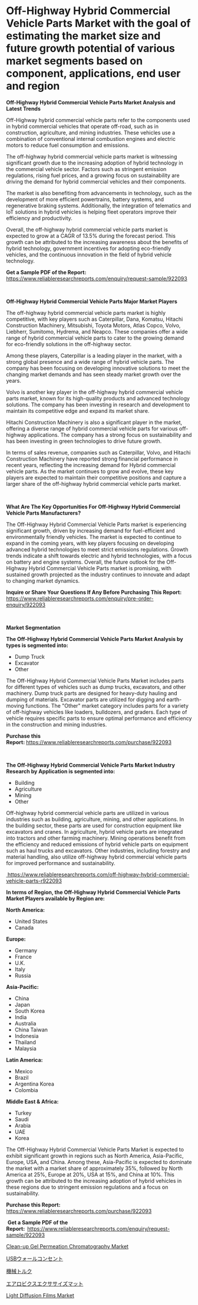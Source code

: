 <p><h1>Off-Highway Hybrid Commercial Vehicle Parts Market with the goal of estimating the market size and future growth potential of various market segments based on component, applications, end user and region</h1></p><p><strong>Off-Highway Hybrid Commercial Vehicle Parts Market Analysis and Latest Trends</strong></p>
<p><p>Off-Highway hybrid commercial vehicle parts refer to the components used in hybrid commercial vehicles that operate off-road, such as in construction, agriculture, and mining industries. These vehicles use a combination of conventional internal combustion engines and electric motors to reduce fuel consumption and emissions.</p><p>The off-highway hybrid commercial vehicle parts market is witnessing significant growth due to the increasing adoption of hybrid technology in the commercial vehicle sector. Factors such as stringent emission regulations, rising fuel prices, and a growing focus on sustainability are driving the demand for hybrid commercial vehicles and their components.</p><p>The market is also benefiting from advancements in technology, such as the development of more efficient powertrains, battery systems, and regenerative braking systems. Additionally, the integration of telematics and IoT solutions in hybrid vehicles is helping fleet operators improve their efficiency and productivity.</p><p>Overall, the off-highway hybrid commercial vehicle parts market is expected to grow at a CAGR of 13.5% during the forecast period. This growth can be attributed to the increasing awareness about the benefits of hybrid technology, government incentives for adopting eco-friendly vehicles, and the continuous innovation in the field of hybrid vehicle technology.</p></p>
<p><strong>Get a Sample PDF of the Report:&nbsp;</strong> <a href="https://www.reliableresearchreports.com/enquiry/request-sample/922093">https://www.reliableresearchreports.com/enquiry/request-sample/922093</a></p>
<p>&nbsp;</p>
<p><strong>Off-Highway Hybrid Commercial Vehicle Parts Major Market Players</strong></p>
<p><p>The off-highway hybrid commercial vehicle parts market is highly competitive, with key players such as Caterpillar, Dana, Komatsu, Hitachi Construction Machinery, Mitsubishi, Toyota Motors, Atlas Copco, Volvo, Liebherr, Sumitomo, Hydrema, and Neapco. These companies offer a wide range of hybrid commercial vehicle parts to cater to the growing demand for eco-friendly solutions in the off-highway sector. </p><p>Among these players, Caterpillar is a leading player in the market, with a strong global presence and a wide range of hybrid vehicle parts. The company has been focusing on developing innovative solutions to meet the changing market demands and has seen steady market growth over the years. </p><p>Volvo is another key player in the off-highway hybrid commercial vehicle parts market, known for its high-quality products and advanced technology solutions. The company has been investing in research and development to maintain its competitive edge and expand its market share.</p><p>Hitachi Construction Machinery is also a significant player in the market, offering a diverse range of hybrid commercial vehicle parts for various off-highway applications. The company has a strong focus on sustainability and has been investing in green technologies to drive future growth.</p><p>In terms of sales revenue, companies such as Caterpillar, Volvo, and Hitachi Construction Machinery have reported strong financial performance in recent years, reflecting the increasing demand for Hybrid commercial vehicle parts. As the market continues to grow and evolve, these key players are expected to maintain their competitive positions and capture a larger share of the off-highway hybrid commercial vehicle parts market.</p></p>
<p>&nbsp;</p>
<p><strong>What Are The Key Opportunities For Off-Highway Hybrid Commercial Vehicle Parts Manufacturers?</strong></p>
<p><p>The Off-Highway Hybrid Commercial Vehicle Parts market is experiencing significant growth, driven by increasing demand for fuel-efficient and environmentally friendly vehicles. The market is expected to continue to expand in the coming years, with key players focusing on developing advanced hybrid technologies to meet strict emissions regulations. Growth trends indicate a shift towards electric and hybrid technologies, with a focus on battery and engine systems. Overall, the future outlook for the Off-Highway Hybrid Commercial Vehicle Parts market is promising, with sustained growth projected as the industry continues to innovate and adapt to changing market dynamics.</p></p>
<p><strong>Inquire or Share Your Questions If Any Before Purchasing This Report:</strong> <a href="https://www.reliableresearchreports.com/enquiry/pre-order-enquiry/922093">https://www.reliableresearchreports.com/enquiry/pre-order-enquiry/922093</a></p>
<p>&nbsp;</p>
<p><strong>Market Segmentation</strong></p>
<p><strong>The Off-Highway Hybrid Commercial Vehicle Parts Market Analysis by types is segmented into:</strong></p>
<p><ul><li>Dump Truck</li><li>Excavator</li><li>Other</li></ul></p>
<p><p>The Off-Highway Hybrid Commercial Vehicle Parts Market includes parts for different types of vehicles such as dump trucks, excavators, and other machinery. Dump truck parts are designed for heavy-duty hauling and dumping of materials. Excavator parts are utilized for digging and earth-moving functions. The "Other" market category includes parts for a variety of off-highway vehicles like loaders, bulldozers, and graders. Each type of vehicle requires specific parts to ensure optimal performance and efficiency in the construction and mining industries.</p></p>
<p><strong>Purchase this Report:&nbsp;</strong><a href="https://www.reliableresearchreports.com/purchase/922093">https://www.reliableresearchreports.com/purchase/922093</a></p>
<p>&nbsp;</p>
<p><strong>The Off-Highway Hybrid Commercial Vehicle Parts Market Industry Research by Application is segmented into:</strong></p>
<p><ul><li>Building</li><li>Agriculture</li><li>Mining</li><li>Other</li></ul></p>
<p><p>Off-highway hybrid commercial vehicle parts are utilized in various industries such as building, agriculture, mining, and other applications. In the building sector, these parts are used for construction equipment like excavators and cranes. In agriculture, hybrid vehicle parts are integrated into tractors and other farming machinery. Mining operations benefit from the efficiency and reduced emissions of hybrid vehicle parts on equipment such as haul trucks and excavators. Other industries, including forestry and material handling, also utilize off-highway hybrid commercial vehicle parts for improved performance and sustainability.</p></p>
<p><a href="https://www.reliableresearchreports.com/off-highway-hybrid-commercial-vehicle-parts-r922093">&nbsp;https://www.reliableresearchreports.com/off-highway-hybrid-commercial-vehicle-parts-r922093</a></p>
<p><strong>In terms of Region, the Off-Highway Hybrid Commercial Vehicle Parts Market Players available by Region are:</strong></p>
<p>
    <p> <strong> North America: </strong>
        <ul>
            <li>United States</li>
            <li>Canada</li>
        </ul>
        </p> 
    <p> <strong> Europe: </strong>
        <ul>
            <li>Germany</li>
            <li>France</li>
            <li>U.K.</li>
            <li>Italy</li>
            <li>Russia</li>
        </ul>
        </p> 
    <p> <strong> Asia-Pacific: </strong>
        <ul>
            <li>China</li>
            <li>Japan</li>
            <li>South Korea</li>
            <li>India</li>
            <li>Australia</li>
            <li>China Taiwan</li>
            <li>Indonesia</li>
            <li>Thailand</li>
            <li>Malaysia</li>
        </ul>
        </p> 
    <p> <strong> Latin America: </strong>
        <ul>
            <li>Mexico</li>
            <li>Brazil</li>
            <li>Argentina Korea</li>
            <li>Colombia</li>
        </ul>
        </p> 
    <p> <strong> Middle East & Africa: </strong>
        <ul>
            <li>Turkey</li>
            <li>Saudi</li>
            <li>Arabia</li>
            <li>UAE</li>
            <li>Korea</li>
        </ul>
    </p>
    </p>
<p><p>The Off-Highway Hybrid Commercial Vehicle Parts Market is expected to exhibit significant growth in regions such as North America, Asia-Pacific, Europe, USA, and China. Among these, Asia-Pacific is expected to dominate the market with a market share of approximately 35%, followed by North America at 25%, Europe at 20%, USA at 15%, and China at 10%. This growth can be attributed to the increasing adoption of hybrid vehicles in these regions due to stringent emission regulations and a focus on sustainability.</p></p>
<p><strong>Purchase this Report: </strong><a href="https://www.reliableresearchreports.com/purchase/922093">https://www.reliableresearchreports.com/purchase/922093</a></p>
<p>&nbsp;<strong>Get a Sample PDF of the Report:&nbsp;&nbsp;</strong><a href="https://www.reliableresearchreports.com/enquiry/request-sample/922093">https://www.reliableresearchreports.com/enquiry/request-sample/922093</a></p>
<p><strong></strong></p>
<p><p><a href="https://github.com/mancsybtousav/Market-Research-Report-List-2/blob/main/clean-up-gel-permeation-chromatography-market.md">Clean-up Gel Permeation Chromatography Market</a></p><p><a href="https://medium.com/@ashleyivingston5656/usb%E3%82%A6%E3%82%A9%E3%83%BC%E3%83%AB%E3%82%A2%E3%82%A6%E3%83%88%E3%83%AC%E3%83%83%E3%83%88%E3%81%AE%E5%B8%82%E5%A0%B4%E3%82%B7%E3%82%A7%E3%82%A2%E3%81%AE%E9%80%B2%E5%8C%96%E3%81%A8%E5%B8%82%E5%A0%B4%E6%88%90%E9%95%B7%E3%83%88%E3%83%AC%E3%83%B3%E3%83%892024%E5%B9%B4%E3%81%8B%E3%82%892031%E5%B9%B4%E3%81%BE%E3%81%A7-0b171fa8b027">USBウォールコンセント</a></p><p><a href="https://medium.com/@kimalker_178/2024%E5%B9%B4%E3%81%8B%E3%82%892031%E5%B9%B4%E3%81%BE%E3%81%A7%E3%81%AE%E6%9C%9F%E9%96%93%E3%81%AE%E6%A9%9F%E6%A2%B0%E3%83%88%E3%83%AB%E3%82%AF%E5%B8%82%E5%A0%B4%E3%81%AE%E5%88%86%E6%9E%90%E3%81%A8%E3%82%B5%E3%82%A4%E3%82%BA%E3%81%AE%E4%BA%88%E6%B8%AC-0347c962349b">機械トルク</a></p><p><a href="https://github.com/decker5351/Market-Research-Report-List-1/blob/main/326957838983.md">エアロビクスエクササイズマット</a></p><p><a href="https://issuu.com/reportprime-2/docs/light-diffusion-films-market-size-2030.pptx">Light Diffusion Films Market</a></p></p>